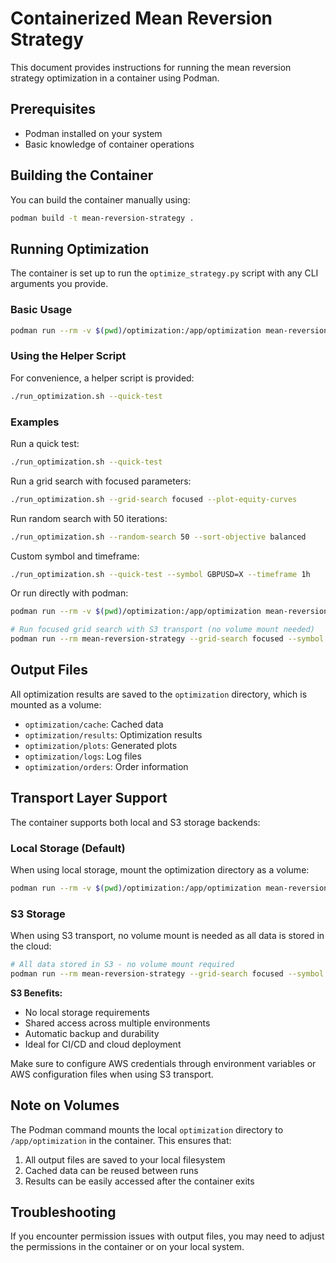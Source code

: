 # Containerized Mean Reversion Strategy

This document provides instructions for running the mean reversion strategy optimization in a container using Podman.

## Prerequisites

- Podman installed on your system
- Basic knowledge of container operations

## Building the Container

You can build the container manually using:

```bash
podman build -t mean-reversion-strategy .
```

## Running Optimization

The container is set up to run the `optimize_strategy.py` script with any CLI arguments you provide.

### Basic Usage

```bash
podman run --rm -v $(pwd)/optimization:/app/optimization mean-reversion-strategy --quick-test
```

### Using the Helper Script

For convenience, a helper script is provided:

```bash
./run_optimization.sh --quick-test
```

### Examples

Run a quick test:
```bash
./run_optimization.sh --quick-test
```

Run a grid search with focused parameters:
```bash
./run_optimization.sh --grid-search focused --plot-equity-curves
```

Run random search with 50 iterations:
```bash
./run_optimization.sh --random-search 50 --sort-objective balanced
```

Custom symbol and timeframe:
```bash
./run_optimization.sh --quick-test --symbol GBPUSD=X --timeframe 1h
```

Or run directly with podman:
```bash
podman run --rm -v $(pwd)/optimization:/app/optimization mean-reversion-strategy --grid-search focused

# Run focused grid search with S3 transport (no volume mount needed)
podman run --rm mean-reversion-strategy --grid-search focused --symbol GBPUSD=X --timeframe 5m --cache-transport s3 --log-transport s3
```

## Output Files

All optimization results are saved to the `optimization` directory, which is mounted as a volume:

- `optimization/cache`: Cached data
- `optimization/results`: Optimization results
- `optimization/plots`: Generated plots
- `optimization/logs`: Log files
- `optimization/orders`: Order information

## Transport Layer Support

The container supports both local and S3 storage backends:

### Local Storage (Default)
When using local storage, mount the optimization directory as a volume:
```bash
podman run --rm -v $(pwd)/optimization:/app/optimization mean-reversion-strategy --quick-test
```

### S3 Storage
When using S3 transport, no volume mount is needed as all data is stored in the cloud:
```bash
# All data stored in S3 - no volume mount required
podman run --rm mean-reversion-strategy --grid-search focused --symbol GBPUSD=X --timeframe 5m --cache-transport s3 --log-transport s3
```

**S3 Benefits:**
- No local storage requirements
- Shared access across multiple environments
- Automatic backup and durability
- Ideal for CI/CD and cloud deployment

Make sure to configure AWS credentials through environment variables or AWS configuration files when using S3 transport.

## Note on Volumes

The Podman command mounts the local `optimization` directory to `/app/optimization` in the container. This ensures that:

1. All output files are saved to your local filesystem
2. Cached data can be reused between runs
3. Results can be easily accessed after the container exits

## Troubleshooting

If you encounter permission issues with output files, you may need to adjust the permissions in the container or on your local system.
